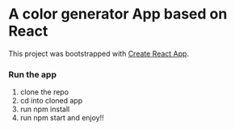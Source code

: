 # A color generator App based on React

This project was bootstrapped with [Create React App](https://github.com/facebook/create-react-app).

### Run the app

1. clone the repo
2. cd into cloned app
3. run npm install
4. run npm start and enjoy!!
